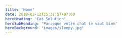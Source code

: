 ```yaml
---
title: 'Home'
date: 2018-02-12T15:37:57+07:00
heroHeading: 'Cat Solution'
heroSubHeading: 'Parceque votre chat le vaut bien'
heroBackground: 'images/sleepy.jpg'
---
```

